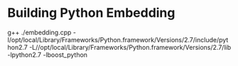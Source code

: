 Building Python Embedding
=========================
g++ ./embedding.cpp -I/opt/local/Library/Frameworks/Python.framework/Versions/2.7/include/python2.7 
                    -L//opt/local/Library/Frameworks/Python.framework/Versions/2.7/lib -lpython2.7 -lboost_python
